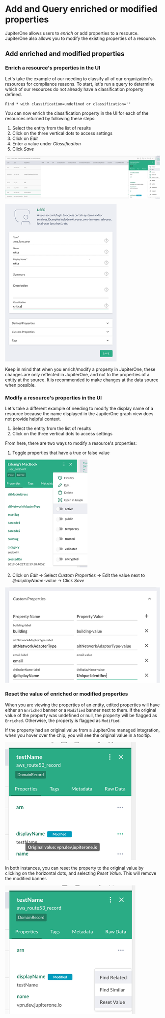 # Add and Query enriched or modified properties 

JupiterOne allows users to *enrich* or add properties to a resource. JupiterOne also allows you to modify the existing properties of a resource. 

## Add enriched and modified properties

### Enrich a resource's properties in the UI

Let's take the example of our needing to classify all of our organization's resources for compliance reasons. To start, let's run a query to determine which of our resources do not already have a classification property defined.

```j1ql
Find * with classification=undefined or classification=''
```

You can now enrich the classification property in the UI for each of the resources returned by following these steps:

1. Select the entity from the list of results
2. Click on the three vertical dots to access settings
3. Click on *Edit*
4. Enter a value under *Classification*
5. Click *Save*

![enrich-modify-edit](../assets/enrich-modify-edit.png)

![enrich-modify-edit-page](../assets/enrich-modify-edit-page.png)

Keep in mind that when you enrich/modify a property in JupiterOne, these changes are only reflected in JupiterOne, and not to the properties of a entity at the source. It is recommended to make changes at the data source when possible.

### Modify a resource's properties in the UI

Let's take a different example of needing to modify the display name of a resource because the name displayed in the JupiterOne graph view does not provide helpful context.

1. Select the entity from the list of results
2. Click on the three vertical dots to access settings

From here, there are two ways to modify a resource's properties:

1. Toggle properties that have a true or false value

![enrich-modify-edit-toggles](../assets/enrich-modify-edit-toggles.png)

2. Click on *Edit* -> Select *Custom Properties* -> Edit the value next to *@displayName-value* -> Click *Save*

![enrich-modify-edit-page-custom-props](../assets/enrich-modify-edit-page-custom-props.png)



### Reset the value of enriched or modified properties

When you are viewing the properties of an entity, edited properties will have either an `Enriched` banner or a `Modified` banner next to them. If the original value of the property was undefined or null, the property will be flagged as `Enriched`. Otherwise, the property is flagged as `Modified`.

If the property had an original value from a JupiterOne managed integration, when you hover over the chip, you will see the original value in a tooltip.

![enrich-modify-edit-modified-banner](../assets/enrich-modify-edit-modified-banner.png)

In both instances, you can reset the property to the original value by clicking on the horizontal dots, and selecting *Reset Value*. This will remove the modified banner.

![enrich-modify-edit-reset-value](../assets/enrich-modify-edit-reset-value.png)


